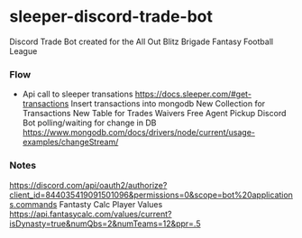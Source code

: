 # sleeper-discord-trade-bot
Discord Trade Bot created for the All Out Blitz Brigade Fantasy Football League

### Flow
- Api call to sleeper transations
    https://docs.sleeper.com/#get-transactions
Insert transactions into mongodb
    New Collection for Transactions
        New Table for
            Trades
            Waivers
            Free Agent Pickup
Discord Bot polling/waiting for change in DB
    https://www.mongodb.com/docs/drivers/node/current/usage-examples/changeStream/


### Notes
https://discord.com/api/oauth2/authorize?client_id=844035419091501096&permissions=0&scope=bot%20applications.commands
Fantasty Calc Player Values
https://api.fantasycalc.com/values/current?isDynasty=true&numQbs=2&numTeams=12&ppr=.5